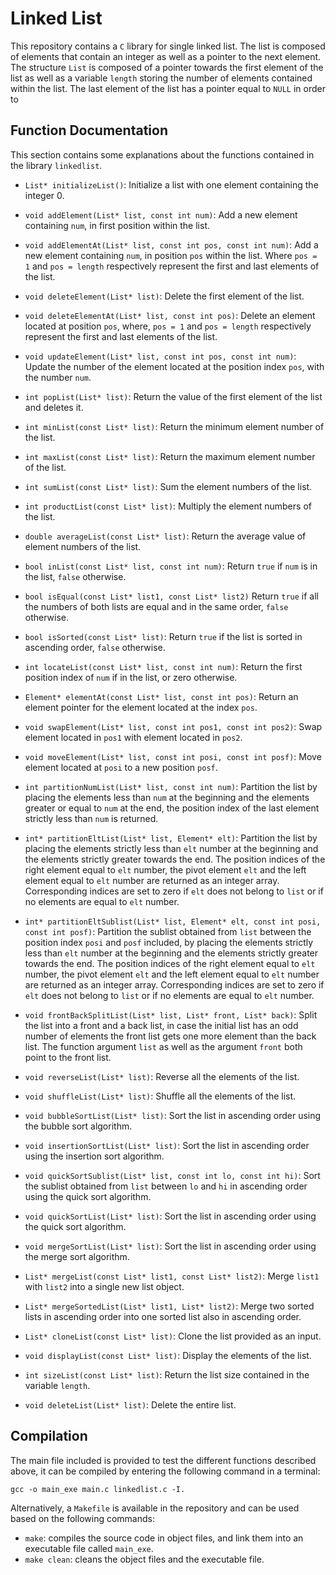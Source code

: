 # Linked List

This repository contains a `C` library for single linked list. The list is composed of elements that contain an integer as well as a pointer to the next element. The structure `List` is composed of a pointer towards the first element of the list as well as a variable `length` storing the number of elements contained within the list. The last element of the list has a pointer equal to `NULL` in order to 

## Function Documentation

This section contains some explanations about the functions contained in the library `linkedlist`.

* `List* initializeList()`: Initialize a list with one element containing the integer 0.

* `void addElement(List* list, const int num)`: Add a new element containing `num`, in first position within the list.

* `void addElementAt(List* list, const int pos, const int num)`: Add a new element containing `num`, in position `pos` within the list. Where `pos = 1` and `pos = length` respectively represent the first and last elements of the list.

* `void deleteElement(List* list)`: Delete the first element of the list.

* `void deleteElementAt(List* list, const int pos)`: Delete an element located at position `pos`, where, `pos = 1` and `pos = length` respectively represent the first and last elements of the list.

* `void updateElement(List* list, const int pos, const int num)`: Update the number of the element located at the position index `pos`, with the number `num`.

* `int popList(List* list)`: Return the value of the first element of the list and deletes it.

* `int minList(const List* list)`: Return the minimum element number of the list.

* `int maxList(const List* list)`: Return the maximum element number of the list.

* `int sumList(const List* list)`: Sum the element numbers of the list.

* `int productList(const List* list)`: Multiply the element numbers of the list.

* `double averageList(const List* list)`: Return the average value of element numbers of the list.

* `bool inList(const List* list, const int num)`: Return `true` if `num` is in the list, `false` otherwise.

* `bool isEqual(const List* list1, const List* list2)` Return `true` if all the numbers of both lists are equal and in the same order, `false` otherwise.

* `bool isSorted(const List* list)`: Return `true` if the list is sorted in ascending order, `false` otherwise.

* `int locateList(const List* list, const int num)`: Return the first position index of `num` if in the list, or zero otherwise.

* `Element* elementAt(const List* list, const int pos)`: Return an element pointer for the element located at the index `pos`.

* `void swapElement(List* list, const int pos1, const int pos2)`: Swap element located in `pos1` with element located in `pos2`.

* `void moveElement(List* list, const int posi, const int posf)`: Move element located at `posi` to a new position `posf`.

* `int partitionNumList(List* list, const int num)`: Partition the list by placing the elements less than `num` at the beginning and the elements greater or equal to `num` at the end, the position index of the last element strictly less than `num` is returned.

* `int* partitionEltList(List* list, Element* elt)`: Partition the list by placing the elements strictly less than `elt` number at the beginning and the elements strictly greater towards the end. The position indices of the right element equal to `elt` number, the pivot element `elt` and the left element equal to `elt` number are returned as an integer array. Corresponding indices are set to zero if `elt` does not belong to `list` or if no elements are equal to `elt` number.

* `int* partitionEltSublist(List* list, Element* elt, const int posi, const int posf)`: Partition the sublist obtained from `list` between the position index `posi` and `posf` included, by placing the elements strictly less than `elt` number at the beginning and the elements strictly greater towards the end. The position indices of the right element equal to `elt` number, the pivot element `elt` and the left element equal to `elt` number are returned as an integer array. Corresponding indices are set to zero if `elt` does not belong to `list` or if no elements are equal to `elt` number. 

* `void frontBackSplitList(List* list, List* front, List* back)`: Split the list into a front and a back list, in case the initial list has an odd number of elements the front list gets one more element than the back list. The function argument `list` as well as the argument `front` both point to the front list.

* `void reverseList(List* list)`: Reverse all the elements of the list.

* `void shuffleList(List* list)`: Shuffle all the elements of the list.

* `void bubbleSortList(List* list)`: Sort the list in ascending order using the bubble sort algorithm.

* `void insertionSortList(List* list)`: Sort the list in ascending order using the insertion sort algorithm.

* `void quickSortSublist(List* list, const int lo, const int hi)`: Sort the sublist obtained from `list` between `lo` and `hi` in ascending order using the quick sort algorithm.

* `void quickSortList(List* list)`: Sort the list in ascending order using the quick sort algorithm.

* `void mergeSortList(List* list)`: Sort the list in ascending order using the merge sort algorithm.

* `List* mergeList(const List* list1, const List* list2)`: Merge `list1` with `list2` into a single new list object.

* `List* mergeSortedList(List* list1, List* list2)`: Merge two sorted lists in ascending order into one sorted list also in ascending order.

* `List* cloneList(const List* list)`: Clone the list provided as an input.

* `void displayList(const List* list)`: Display the elements of the list.

* `int sizeList(const List* list)`: Return the list size contained in the variable `length`.

* `void deleteList(List* list)`: Delete the entire list.

## Compilation

The main file included is provided to test the different functions described above, it can be compiled by entering the following command in a terminal:

```gcc -o main_exe main.c linkedlist.c -I.```

Alternatively, a `Makefile` is available in the repository and can be used based on the following commands:

- `make`: compiles the source code in object files, and link them into an executable file called `main_exe`.
- `make clean`: cleans the object files and the executable file.
